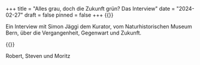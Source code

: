 +++
title = "Alles grau, doch die Zukunft grün? Das Interview"
date = "2024-02-27"
draft = false
pinned = false
+++
{{<lead>}}

Ein Interview mit Simon Jäggi dem Kurator, vom Naturhistorischen Museum Bern, über die Vergangenheit, Gegenwart und Zukunft.

{{</lead>}}

Robert, Steven und Moritz